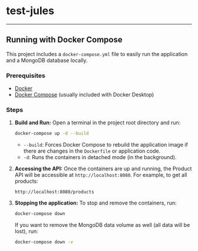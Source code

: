 # test-jules

---

## Running with Docker Compose

This project includes a `docker-compose.yml` file to easily run the application and a MongoDB database locally.

### Prerequisites

*   [Docker](https://docs.docker.com/get-docker/)
*   [Docker Compose](https://docs.docker.com/compose/install/) (usually included with Docker Desktop)

### Steps

1.  **Build and Run:**
    Open a terminal in the project root directory and run:
    ```bash
    docker-compose up -d --build
    ```
    *   `--build`: Forces Docker Compose to rebuild the application image if there are changes in the `Dockerfile` or application code.
    *   `-d`: Runs the containers in detached mode (in the background).

2.  **Accessing the API:**
    Once the containers are up and running, the Product API will be accessible at `http://localhost:8080`.
    For example, to get all products:
    ```
    http://localhost:8080/products
    ```

3.  **Stopping the application:**
    To stop and remove the containers, run:
    ```bash
    docker-compose down
    ```
    If you want to remove the MongoDB data volume as well (all data will be lost), run:
    ```bash
    docker-compose down -v
    ```
